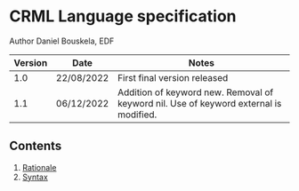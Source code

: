 
# CRML Language specification

Author Daniel Bouskela, EDF


| Version | Date | Notes|
| ------ | ----- | -----|
|1.0	|22/08/2022	|First final version released|
|1.1	|06/12/2022	|Addition of keyword new. Removal of keyword nil. Use of keyword external is modified.|

## Contents

1. [Rationale](https://github.com/lenaRB/crml-compiler/tree/main/language_specification/rationale.md)
4. [Syntax](https://github.com/lenaRB/crml-compiler/tree/main/language_specification/syntax.md)
